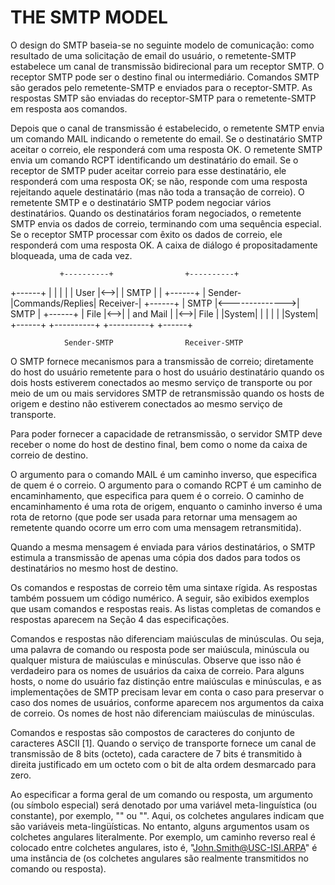 # THE SMTP MODEL

O design do SMTP baseia-se no seguinte modelo de comunicação: como resultado de uma solicitação de email do usuário, o remetente-SMTP estabelece um canal de transmissão bidirecional para um receptor SMTP. O receptor SMTP pode ser o destino final ou intermediário. Comandos SMTP são gerados pelo remetente-SMTP e enviados para o receptor-SMTP. As respostas SMTP são enviadas do receptor-SMTP para o remetente-SMTP em resposta aos comandos.

Depois que o canal de transmissão é estabelecido, o remetente SMTP envia um comando MAIL indicando o remetente do email. Se o destinatário SMTP aceitar o correio, ele responderá com uma resposta OK. O remetente SMTP envia um comando RCPT identificando um destinatário do email. Se o receptor de SMTP puder aceitar correio para esse destinatário, ele responderá com uma resposta OK; se não, responde com uma resposta rejeitando aquele destinatário (mas não toda a transação de correio). O remetente SMTP e o destinatário SMTP podem negociar vários destinatários. Quando os destinatários foram negociados, o remetente SMTP envia os dados de correio, terminando com uma sequência especial. Se o receptor SMTP processar com êxito os dados de correio, ele responderá com uma resposta OK. A caixa de diálogo é propositadamente bloqueada, uma de cada vez.

               +----------+                +----------+
   +------+    |          |                |          |
   | User |<-->|          |      SMTP      |          |
   +------+    |  Sender- |Commands/Replies| Receiver-|
   +------+    |   SMTP   |<-------------->|    SMTP  |    +------+
   | File |<-->|          |    and Mail    |          |<-->| File |
   |System|    |          |                |          |    |System|
   +------+    +----------+                +----------+    +------+
   

                Sender-SMTP                Receiver-SMTP

O SMTP fornece mecanismos para a transmissão de correio; diretamente do host do usuário remetente para o host do usuário destinatário quando os dois hosts estiverem conectados ao mesmo serviço de transporte ou por meio de um ou mais servidores SMTP de retransmissão quando os hosts de origem e destino não estiverem conectados ao mesmo serviço de transporte.

Para poder fornecer a capacidade de retransmissão, o servidor SMTP deve receber o nome do host de destino final, bem como o nome da caixa de correio de destino.

O argumento para o comando MAIL é um caminho inverso, que especifica de quem é o correio. O argumento para o comando RCPT é um caminho de encaminhamento, que especifica para quem é o correio. O caminho de encaminhamento é uma rota de origem, enquanto o caminho inverso é uma rota de retorno (que pode ser usada para retornar uma mensagem ao remetente quando ocorre um erro com uma mensagem retransmitida).

Quando a mesma mensagem é enviada para vários destinatários, o SMTP estimula a transmissão de apenas uma cópia dos dados para todos os destinatários no mesmo host de destino.

Os comandos e respostas de correio têm uma sintaxe rígida. As respostas também possuem um código numérico. A seguir, são exibidos exemplos que usam comandos e respostas reais. As listas completas de comandos e respostas aparecem na Seção 4 das especificações.

Comandos e respostas não diferenciam maiúsculas de minúsculas. Ou seja, uma palavra de comando ou resposta pode ser maiúscula, minúscula ou qualquer mistura de maiúsculas e minúsculas. Observe que isso não é verdadeiro para os nomes de usuários da caixa de correio. Para alguns hosts, o nome do usuário faz distinção entre maiúsculas e minúsculas, e as implementações de SMTP precisam levar em conta o caso para preservar o caso dos nomes de usuários, conforme aparecem nos argumentos da caixa de correio. Os nomes de host não diferenciam maiúsculas de minúsculas.

Comandos e respostas são compostos de caracteres do conjunto de caracteres ASCII [1]. Quando o serviço de transporte fornece um canal de transmissão de 8 bits (octeto), cada caractere de 7 bits é transmitido à direita justificado em um octeto com o bit de alta ordem desmarcado para zero.

Ao especificar a forma geral de um comando ou resposta, um argumento (ou símbolo especial) será denotado por uma variável meta-linguística (ou constante), por exemplo, "<string>" ou "<reverse-path>". Aqui, os colchetes angulares indicam que são variáveis ​​meta-lingüísticas. No entanto, alguns argumentos usam os colchetes angulares literalmente. Por exemplo, um caminho reverso real é colocado entre colchetes angulares, isto é, "<John.Smith@USC-ISI.ARPA>" é uma instância de <caminho inverso> (os colchetes angulares são realmente transmitidos no comando ou resposta).